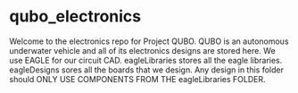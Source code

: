 # qubo_electronics

Welcome to the electronics repo for Project QUBO.
QUBO is an autonomous underwater vehicle and all of its electronics designs are stored here.
We use EAGLE for our circuit CAD.
eagleLibraries stores all the eagle libraries.
eagleDesigns sores all the boards that we design. Any design in this folder should ONLY USE COMPONENTS FROM THE eagleLibraries FOLDER.
